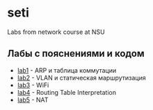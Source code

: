 # seti
Labs from network course at NSU


## Лабы с пояснениями и кодом ##
- [lab1](https://github.com/DaryaEvd/seti/tree/main/lab1) - ARP и таблица коммутации
- [lab2](https://github.com/DaryaEvd/seti/tree/main/lab2_vlan_static_routing) - VLAN и статическая маршрутизация
- [lab3](https://github.com/DaryaEvd/seti/tree/main/lab3_wifi) - WiFi
- [lab4](https://github.com/DaryaEvd/seti/tree/main/lab4_rout_table_interpret) - Routing Table Interpretation  
- [lab5](https://github.com/DaryaEvd/seti/tree/main/lab5_nat) - NAT
